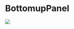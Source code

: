 # BottomupPanel
![](https://github.com/matthew-ZH/SpringCircleLoader/raw/master/demo/BottomupPanelDemo.gif)
